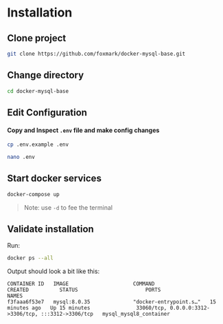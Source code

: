 # Installation

## Clone project

```sh 
git clone https://github.com/foxmark/docker-mysql-base.git
```

## Change directory

```sh
cd docker-mysql-base
```

## Edit Configuration

#### Copy and Inspect ```.env``` file and make config changes

```sh
cp .env.example .env
```

```sh
nano .env
```

## Start docker services

```sh
docker-compose up
```

> Note: use ```-d``` to fee the terminal

## Validate installation

Run:

```sh
docker ps --all
```
Output should look a bit like this:

```
CONTAINER ID   IMAGE                     COMMAND                  CREATED          STATUS                      PORTS                                                  NAMES
f3faaa6f53e7   mysql:8.0.35              "docker-entrypoint.s…"   15 minutes ago   Up 15 minutes               33060/tcp, 0.0.0.0:3312->3306/tcp, :::3312->3306/tcp   mysql_mysql8_container
```
